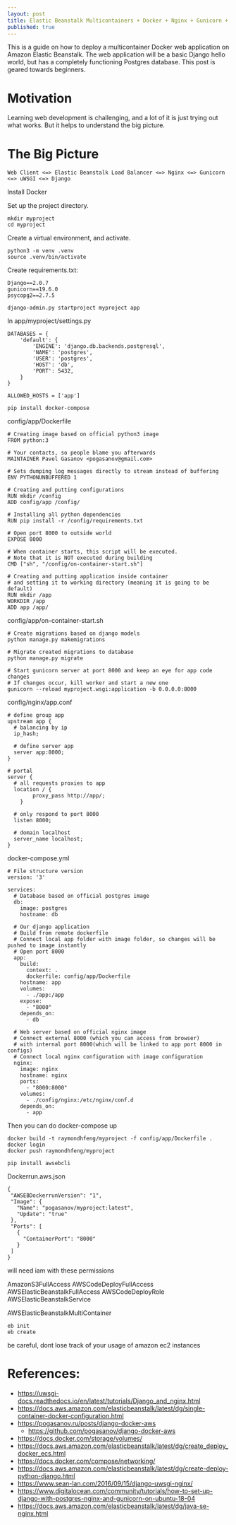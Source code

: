 ```yaml
---
layout: post
title: Elastic Beanstalk Multicontainers + Docker + Nginx + Gunicorn + Django + Postgres
published: true
---
```


This is a guide on how to deploy a multicontainer Docker web application on Amazon Elastic Beanstalk. The web application will be a basic Django hello world, but has a completely functioning Postgres database. This post is geared towards beginners. 

# Motivation
Learning web development is challenging, and a lot of it is just trying out what works. But it helps to understand the big picture. 

# The Big Picture
```
Web Client <=> Elastic Beanstalk Load Balancer <=> Nginx <=> Gunicorn <=> uWSGI <=> Django
```

Install Docker

Set up the project directory.
```
mkdir myproject
cd myproject
```

Create a virtual environment, and activate. 

```
python3 -m venv .venv
source .venv/bin/activate
```

Create requirements.txt:

```
Django==2.0.7
gunicorn==19.6.0
psycopg2==2.7.5
```

```
django-admin.py startproject myproject app
```

In app/myproject/settings.py
```
DATABASES = {
    'default': {
        'ENGINE': 'django.db.backends.postgresql',
        'NAME': 'postgres',
        'USER': 'postgres',
        'HOST': 'db',
        'PORT': 5432,
    }
}
```

```
ALLOWED_HOSTS = ['app']
```

```
pip install docker-compose
```

config/app/Dockerfile

```
# Creating image based on official python3 image
FROM python:3

# Your contacts, so people blame you afterwards
MAINTAINER Pavel Gasanov <pogasanov@gmail.com>

# Sets dumping log messages directly to stream instead of buffering
ENV PYTHONUNBUFFERED 1

# Creating and putting configurations
RUN mkdir /config
ADD config/app /config/

# Installing all python dependencies
RUN pip install -r /config/requirements.txt

# Open port 8000 to outside world
EXPOSE 8000

# When container starts, this script will be executed.
# Note that it is NOT executed during building
CMD ["sh", "/config/on-container-start.sh"]

# Creating and putting application inside container
# and setting it to working directory (meaning it is going to be default)
RUN mkdir /app
WORKDIR /app
ADD app /app/
```

config/app/on-container-start.sh

```
# Create migrations based on django models
python manage.py makemigrations

# Migrate created migrations to database
python manage.py migrate

# Start gunicorn server at port 8000 and keep an eye for app code changes
# If changes occur, kill worker and start a new one
gunicorn --reload myproject.wsgi:application -b 0.0.0.0:8000
```

config/nginx/app.conf
```
# define group app
upstream app {
  # balancing by ip
  ip_hash;

  # define server app
  server app:8000;
}

# portal
server {
  # all requests proxies to app
  location / {
        proxy_pass http://app/;
    }

  # only respond to port 8000
  listen 8000;

  # domain localhost
  server_name localhost;
}
```

docker-compose.yml

```
# File structure version
version: '3'

services:
  # Database based on official postgres image
  db:
    image: postgres
    hostname: db

  # Our django application
  # Build from remote dockerfile
  # Connect local app folder with image folder, so changes will be pushed to image instantly
  # Open port 8000
  app:
    build:
      context: .
      dockerfile: config/app/Dockerfile
    hostname: app
    volumes:
      - ./app:/app
    expose:
      - "8000"
    depends_on:
      - db

  # Web server based on official nginx image
  # Connect external 8000 (which you can access from browser)
  # with internal port 8000(which will be linked to app port 8000 in configs)
  # Connect local nginx configuration with image configuration
  nginx:
    image: nginx
    hostname: nginx
    ports:
      - "8000:8000"
    volumes:
      - ./config/nginx:/etc/nginx/conf.d
    depends_on:
      - app
```

Then you can do docker-compose up
```
docker build -t raymondhfeng/myproject -f config/app/Dockerfile .
docker login
docker push raymondhfeng/myproject
```

```
pip install awsebcli
```
Dockerrun.aws.json
```
{
 "AWSEBDockerrunVersion": "1",
 "Image": {
   "Name": "pogasanov/myproject:latest",
   "Update": "true"
 },
 "Ports": [
   {
     "ContainerPort": "8000"
   }
 ]
}
```

will need iam with these permissions

AmazonS3FullAccess
AWSCodeDeployFullAccess
AWSElasticBeanstalkFullAccess
AWSCodeDeployRole
AWSElasticBeanstalkService

AWSElasticBeanstalkMultiContainer

```
eb init
eb create
```

be careful, dont lose track of your usage of amazon ec2 instances

# References:
- https://uwsgi-docs.readthedocs.io/en/latest/tutorials/Django_and_nginx.html
- https://docs.aws.amazon.com/elasticbeanstalk/latest/dg/single-container-docker-configuration.html
- https://pogasanov.ru/posts/django-docker-aws
	- https://github.com/pogasanov/django-docker-aws
- https://docs.docker.com/storage/volumes/
- https://docs.aws.amazon.com/elasticbeanstalk/latest/dg/create_deploy_docker_ecs.html
- https://docs.docker.com/compose/networking/
- https://docs.aws.amazon.com/elasticbeanstalk/latest/dg/create-deploy-python-django.html
- https://www.sean-lan.com/2016/09/15/django-uwsgi-nginx/
- https://www.digitalocean.com/community/tutorials/how-to-set-up-django-with-postgres-nginx-and-gunicorn-on-ubuntu-18-04
- https://docs.aws.amazon.com/elasticbeanstalk/latest/dg/java-se-nginx.html
